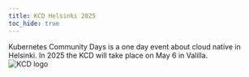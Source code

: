 ```yaml
---
title: KCD Helsinki 2025
toc_hide: true
---
```


<div class="row mt-5 mb-3">
    <div class="col-lg-6">
        <div class="lead">
        Kubernetes Community Days is a one day event about cloud native in Helsinki.
        In 2025 the KCD will take place on May 6 in Valilla.
        </div>
    </div>
    <div class="col-lg-6">
        <img src="/images/kcd-logo-color.svg" alt="KCD logo" style="max-width: 300px;">
    </div>
</div>


